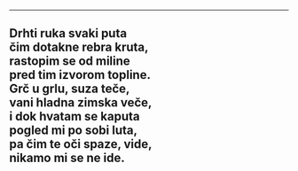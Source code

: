 ---
Drhti ruka svaki puta  
čim dotakne rebra kruta,  
rastopim se od miline  
pred tim izvorom topline.  
Grč u grlu, suza teče,  
vani hladna zimska veče,  
i dok hvatam se kaputa  
pogled mi po sobi luta,  
pa čim te oči spaze, vide,  
nikamo mi se ne ide.
---